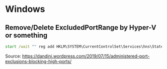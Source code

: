 # Windows

## Remove/Delete ExcludedPortRange by Hyper-V or something

<!--- thank you Hyper-V for reserving thousands of ports on my computer takes me hours to figure out why some of my services are unable to start nearly every time I install an update YOU FUCKING IDIOTS! -->

```bat
start /wait "" reg add HKLM\SYSTEM\CurrentControlSet\Services\hns\State /v EnableExcludedPortRange /d 0 /f
```

Source: https://dandini.wordpress.com/2019/07/15/administered-port-exclusions-blocking-high-ports/

